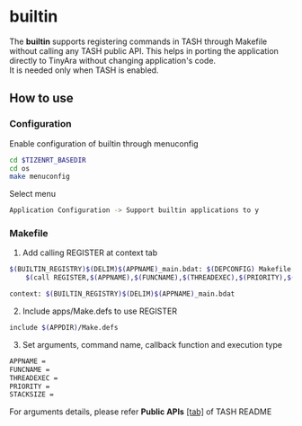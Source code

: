 # builtin

The **builtin** supports registering commands in TASH through Makefile without calling any TASH public API.
This helps in porting the application directly to TinyAra without changing application's code.  
It is needed only when TASH is enabled.

## How to use

### Configuration

Enable configuration of builtin through menuconfig
```bash
cd $TIZENRT_BASEDIR
cd os
make menuconfig
```
Select menu
```bash
Application Configuration -> Support builtin applications to y
```

### Makefile

1. Add calling REGISTER at context tab
```bash
$(BUILTIN_REGISTRY)$(DELIM)$(APPNAME)_main.bdat: $(DEPCONFIG) Makefile
	$(call REGISTER,$(APPNAME),$(FUNCNAME),$(THREADEXEC),$(PRIORITY),$(STACKSIZE))

context: $(BUILTIN_REGISTRY)$(DELIM)$(APPNAME)_main.bdat
```

2. Include apps/Make.defs to use REGISTER
```bash
include $(APPDIR)/Make.defs
```

3. Set arguments, command name, callback function and execution type
```bash
APPNAME =
FUNCNAME =
THREADEXEC =
PRIORITY =
STACKSIZE =
```

For arguments details, please refer **Public APIs** [[tab]](../shell/README.md#public-apis) of TASH README
